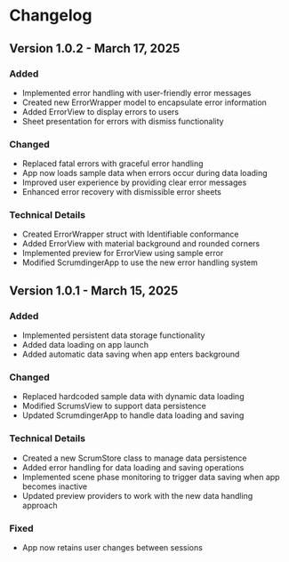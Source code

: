 # Changelog

## Version 1.0.2 - March 17, 2025

### Added
- Implemented error handling with user-friendly error messages
- Created new ErrorWrapper model to encapsulate error information
- Added ErrorView to display errors to users
- Sheet presentation for errors with dismiss functionality

### Changed
- Replaced fatal errors with graceful error handling
- App now loads sample data when errors occur during data loading
- Improved user experience by providing clear error messages
- Enhanced error recovery with dismissible error sheets

### Technical Details
- Created ErrorWrapper struct with Identifiable conformance
- Added ErrorView with material background and rounded corners
- Implemented preview for ErrorView using sample error
- Modified ScrumdingerApp to use the new error handling system

## Version 1.0.1 - March 15, 2025

### Added
- Implemented persistent data storage functionality
- Added data loading on app launch
- Added automatic data saving when app enters background

### Changed
- Replaced hardcoded sample data with dynamic data loading
- Modified ScrumsView to support data persistence
- Updated ScrumdingerApp to handle data loading and saving

### Technical Details
- Created a new ScrumStore class to manage data persistence
- Added error handling for data loading and saving operations
- Implemented scene phase monitoring to trigger data saving when app becomes inactive
- Updated preview providers to work with the new data handling approach

### Fixed
- App now retains user changes between sessions

